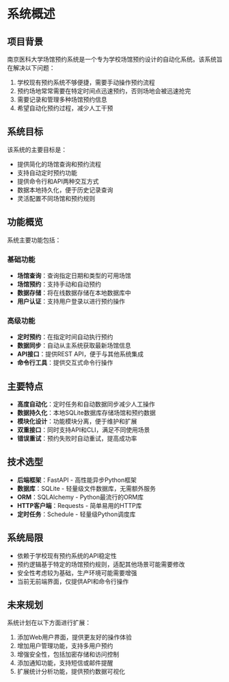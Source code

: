 # 系统概述

## 项目背景

南京医科大学场馆预约系统是一个专为学校场馆预约设计的自动化系统。该系统旨在解决以下问题：

1. 学校现有预约系统不够便捷，需要手动操作预约流程
2. 预约场地常常需要在特定时间点迅速预约，否则场地会被迅速抢完
3. 需要记录和管理多种场馆预约信息
4. 希望自动化预约过程，减少人工干预

## 系统目标

该系统的主要目标是：

- 提供简化的场馆查询和预约流程
- 支持自动定时预约功能
- 提供命令行和API两种交互方式
- 数据本地持久化，便于历史记录查询
- 灵活配置不同场馆和预约规则

## 功能概览

系统主要功能包括：

### 基础功能

- **场馆查询**：查询指定日期和类型的可用场馆
- **场馆预约**：支持手动和自动预约
- **数据存储**：将在线数据存储在本地数据库中
- **用户认证**：支持用户登录以进行预约操作

### 高级功能

- **定时预约**：在指定时间自动执行预约
- **数据同步**：自动从主系统获取最新场馆信息
- **API接口**：提供REST API，便于与其他系统集成
- **命令行工具**：提供交互式命令行操作

## 主要特点

- **高度自动化**：定时任务和自动数据同步减少人工操作
- **数据持久化**：本地SQLite数据库存储场馆和预约数据
- **模块化设计**：功能模块分离，便于维护和扩展
- **双重接口**：同时支持API和CLI，满足不同使用场景
- **错误重试**：预约失败时自动重试，提高成功率

## 技术选型

- **后端框架**：FastAPI - 高性能异步Python框架
- **数据库**：SQLite - 轻量级文件数据库，无需额外服务
- **ORM**：SQLAlchemy - Python最流行的ORM库
- **HTTP客户端**：Requests - 简单易用的HTTP库
- **定时任务**：Schedule - 轻量级Python调度库

## 系统局限

- 依赖于学校现有预约系统的API稳定性
- 预约逻辑基于特定的场馆预约规则，适配其他场景可能需要修改
- 安全性考虑较为基础，生产环境可能需要增强
- 当前无前端界面，仅提供API和命令行操作

## 未来规划

系统计划在以下方面进行扩展：

1. 添加Web用户界面，提供更友好的操作体验
2. 增加用户管理功能，支持多用户预约
3. 增强安全性，包括加密存储和访问控制
4. 添加通知功能，支持短信或邮件提醒
5. 扩展统计分析功能，提供预约数据可视化 
